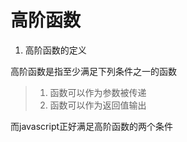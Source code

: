 高阶函数
================

1. 高阶函数的定义  

高阶函数是指至少满足下列条件之一的函数  

> 1. 函数可以作为参数被传递  
> 2. 函数可以作为返回值输出  

而javascript正好满足高阶函数的两个条件
